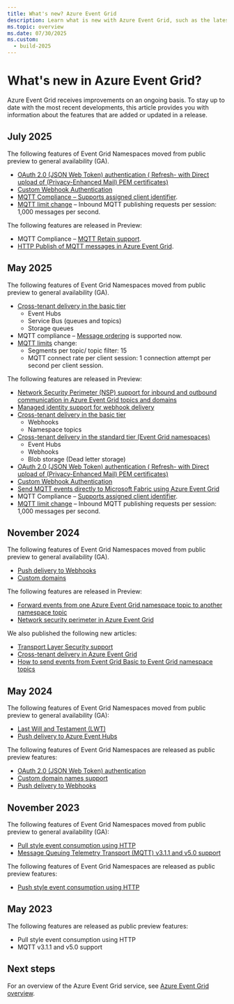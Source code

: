 ```yaml
---
title: What's new? Azure Event Grid
description: Learn what is new with Azure Event Grid, such as the latest release notes, known issues, bug fixes, deprecated functionality, and upcoming changes.
ms.topic: overview
ms.date: 07/30/2025
ms.custom:
  - build-2025
---
```


# What's new in Azure Event Grid?

Azure Event Grid receives improvements on an ongoing basis. To stay up to date with the most recent developments, this article provides you with information about the features that are added or updated in a release. 

## July 2025
The following features of Event Grid Namespaces moved from public preview to general availability (GA). 

- [OAuth 2.0 (JSON Web Token) authentication ( Refresh- with Direct upload of (Privacy-Enhanced Mail) PEM certificates)](authenticate-with-namespaces-using-json-web-tokens.md#configure-oauth-20-jwt-authentication-settings-on-your-event-grid-namespace---direct-upload) 
- [Custom Webhook Authentication](authenticate-with-namespaces-using-webhook-authentication.md) 
- [MQTT Compliance – Supports assigned client identifier](mqtt-support.md#assigned-client-identifiers).
- [MQTT limit change](quotas-limits.md) – Inbound MQTT publishing requests per session: 1,000 messages per second.

The following features are released in Preview: 
- MQTT Compliance – [MQTT Retain support](mqtt-retain.md).
- [HTTP Publish of MQTT messages in Azure Event Grid](mqtt-http-publish.md).


## May 2025
The following features of Event Grid Namespaces moved from public preview to general availability (GA).

- [Cross-tenant delivery in the basic tier](cross-tenant-delivery-using-managed-identity.md)
    - Event Hubs
    - Service Bus (queues and topics)
    - Storage queues
- MQTT compliance – [Message ordering](mqtt-support.md#message-ordering) is supported now. 
- [MQTT limits](quotas-limits.md) change:
    - Segments per topic/ topic filter: 15 
    - MQTT connect rate per client session:  1 connection attempt per second per client session. 

The following features are released in Preview: 

- [Network Security Perimeter (NSP) support for inbound and outbound communication in Azure Event Grid topics and domains](configure-network-security-perimeter.md) 
- [Managed identity support for webhook delivery](deliver-events-using-managed-identity.md#deliver-events-to-webhooks-using-managed-identity) 
- [Cross-tenant delivery in the basic tier](cross-tenant-delivery-using-managed-identity.md)
    - Webhooks
    - Namespace topics
- [Cross-tenant delivery in the standard tier (Event Grid namespaces)](cross-tenant-delivery-using-managed-identity.md) 
    - Event Hubs
    - Webhooks
    - Blob storage (Dead letter storage)
- [OAuth 2.0 (JSON Web Token) authentication ( Refresh- with Direct upload of (Privacy-Enhanced Mail) PEM certificates)](authenticate-with-namespaces-using-json-web-tokens.md#configure-oauth-20-jwt-authentication-settings-on-your-event-grid-namespace---direct-upload) 
- [Custom Webhook Authentication](authenticate-with-namespaces-using-webhook-authentication.md)
- [Send MQTT events directly to Microsoft Fabric using Azure Event Grid ](mqtt-events-fabric.md)
- MQTT Compliance –  [Supports assigned client identifier](mqtt-support.md#assigned-client-identifiers). 
- [MQTT limit change](quotas-limits.md) – Inbound MQTT publishing requests per session: 1,000 messages per second. 

## November 2024
The following features of Event Grid Namespaces moved from public preview to general availability (GA).

- [Push delivery to Webhooks](namespace-handler-webhook.md)
- [Custom domains](custom-domains-namespaces.md)

The following features are released in Preview: 

- [Forward events from one Azure Event Grid namespace topic to another namespace topic](forward-events-to-another-namespace-topic.md)
- [Network security perimeter in Azure Event Grid](configure-network-security-perimeter.md)

We also published the following new articles:

- [Transport Layer Security support](transport-layer-security.md)
- [Cross-tenant delivery in Azure Event Grid](cross-tenant-delivery-using-managed-identity.md)
- [How to send events from Event Grid Basic to Event Grid namespace topics](handler-event-grid-namespace-topic.md)

## May 2024 

The following features of Event Grid Namespaces moved from public preview to general availability (GA):

- [Last Will and Testament (LWT)](mqtt-support.md#last-will-and-testament-lwt-messages)
- [Push delivery to Azure Event Hubs](namespace-handler-event-hubs.md)

The following features of Event Grid Namespaces are released as public preview features:

- [OAuth 2.0 (JSON Web Token) authentication](oauth-json-web-token-authentication.md)
- [Custom domain names support](custom-domains-namespaces.md)
- [Push delivery to Webhooks](namespace-handler-webhook.md)

## November 2023 

The following features of Event Grid Namespaces moved from public preview to general availability (GA):

- [Pull style event consumption using HTTP](pull-delivery-overview.md)
- [Message Queuing Telemetry Transport (MQTT) v3.1.1 and v5.0 support](mqtt-overview.md)

The following features of Event Grid Namespaces are released as public preview features:

- [Push style event consumption using HTTP](pull-delivery-overview.md)


## May 2023 

The following features are released as public preview features:

- Pull style event consumption using HTTP
- MQTT v3.1.1 and v5.0 support



## Next steps
For an overview of the Azure Event Grid service, see [Azure Event Grid overview](overview.md).
